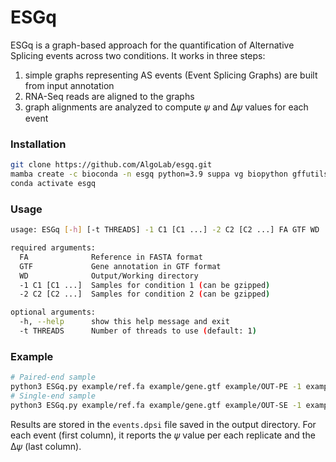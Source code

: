 # ESGq

ESGq is a graph-based approach for the quantification of Alternative Splicing events across two conditions. It works in three steps:
1. simple graphs representing AS events (Event Splicing Graphs) are built from input annotation
2. RNA-Seq reads are aligned to the graphs
3. graph alignments are analyzed to compute 𝜓 and ∆𝜓 values for each event

### Installation
``` sh
git clone https://github.com/AlgoLab/esgq.git
mamba create -c bioconda -n esgq python=3.9 suppa vg biopython gffutils
conda activate esgq
```

### Usage
``` sh
usage: ESGq [-h] [-t THREADS] -1 C1 [C1 ...] -2 C2 [C2 ...] FA GTF WD

required arguments:
  FA              Reference in FASTA format
  GTF             Gene annotation in GTF format
  WD              Output/Working directory
  -1 C1 [C1 ...]  Samples for condition 1 (can be gzipped)
  -2 C2 [C2 ...]  Samples for condition 2 (can be gzipped)

optional arguments:
  -h, --help      show this help message and exit
  -t THREADS      Number of threads to use (default: 1)
```
### Example
``` sh
# Paired-end sample
python3 ESGq.py example/ref.fa example/gene.gtf example/OUT-PE -1 example/A_1.fq,example/A_2.fq example/B_1.fq,example/B_2.fq -2 example/C_1.fq,example/C_2.fq example/D_1.fq,example/D_2.fq
# Single-end sample
python3 ESGq.py example/ref.fa example/gene.gtf example/OUT-SE -1 example/A_1.fq example/B_1.fq -2 example/C_1.fq example/D_1.fq
```
Results are stored in the `events.dpsi` file saved in the output directory. For each event (first column), it reports the 𝜓 value per each replicate and the ∆𝜓 (last column).
